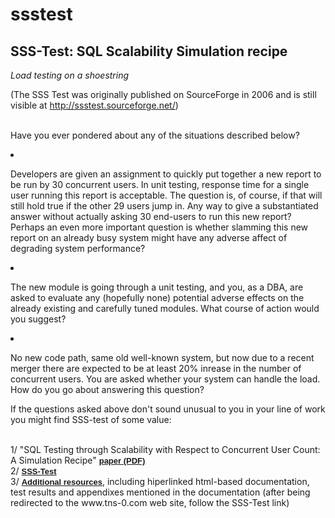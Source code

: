 # ssstest

<H2>SSS-Test: SQL Scalability Simulation recipe</H2>

<i>Load testing on a shoestring</i>

(The SSS Test was originally published on SourceForge in 2006 and is still visible at http://ssstest.sourceforge.net/)


<br>Have you ever pondered about any of the situations described below?</br>

<li><p dir="auto">
Developers are given an assignment to quickly put together a new report to be run by 30 concurrent users. In unit testing, response time for a single user running this report is acceptable. 
The question is, of course, if that will still hold true if the other 29 users jump in.
Any way to give a substantiated answer without actually asking 30 end-users to run this new report?
<br>Perhaps an even more important question is whether slamming this new report on an already busy system might have any adverse affect of degrading system performance?</br>
</p></li>

<li><p dir="auto">
The new module is going through a unit testing, and you, as a DBA, are asked to evaluate any (hopefully none) potential adverse effects on the already existing and carefully tuned modules. What course of action would you suggest?
</p></li>

<li><p dir="auto">
No new code path, same old well-known system, but now due to a recent merger there are expected to be at least 20% inrease in the number of concurrent users. 
You are asked whether your system can handle the load. How do you go about answering this question?
</p></li>
	
<p>If the questions asked above don't sound unusual to you in your line of work you might find SSS-test of some value:</p>
<p>
<br>1/ "SQL Testing through Scalability with Respect to Concurrent User Count: A Simulation Recipe" <a href="SSStest_Dali_ScalabilityTesting.pdf"><font face="geneva, arial, sans-serif" size="2"><b>paper (PDF)</b></font></a> 
<br>2/ <a href="sss_test.tar.gz"><font face="geneva, arial, sans-serif" size="2"><b>SSS-Test</b></font></a>
<br>3/ <a href="http://www.tns-0.com"><font face="geneva, arial, sans-serif" size="2"><b>Additional resources</b></font></a>, including hiperlinked html-based documentation, test results and appendixes mentioned in the documentation (after being redirected to the www.tns-0.com web site, follow the SSS-Test link)
</p>



